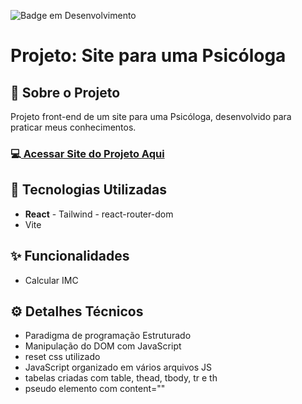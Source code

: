 ![Badge em Desenvolvimento](http://img.shields.io/static/v1?label=STATUS&message=EM%20DESENVOLVIMENTO&color=GREEN&style=for-the-badge)
<h1>Projeto: Site para uma Psicóloga</h1>

<h2>📌 Sobre o Projeto</h2>
<p>Projeto front-end de um site para uma Psicóloga, desenvolvido para praticar meus conhecimentos.</p>

<h3>💻<a href="https://site-psicologa-react-js-tailwind-cs.vercel.app/" target="_blank"> Acessar Site do Projeto Aqui</a></h3>

<h2>🚀 Tecnologias Utilizadas</h2>
<ul>
  <li><b>React</b> - Tailwind - react-router-dom</li>
  <li>Vite</li>
</ul>

<h2>✨ Funcionalidades</h2>
<ul>
  <li>Calcular IMC</li>
</ul>

<h2>⚙️ Detalhes Técnicos</h2>
<ul>
  <li>Paradigma de programação Estruturado</li>
  <li>Manipulação do DOM com JavaScript</li>
  <li>reset css utilizado</li>
  <li>JavaScript organizado em vários arquivos JS</li>
  <li>tabelas criadas com table, thead, tbody, tr e th</li>
  <li>pseudo elemento com content=""</li>
  
</ul>

